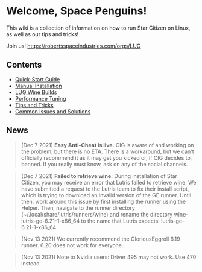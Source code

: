 # Welcome, Space Penguins!

This wiki is a collection of information on how to run Star Citizen on Linux, as well as our tips and tricks!

Join us! https://robertsspaceindustries.com/orgs/LUG

## Contents
* [Quick-Start Guide](https://github.com/starcitizen-lug/information-howtos/wiki/Quick-Start-Guide)
* [Manual Installation](https://github.com/starcitizen-lug/information-howtos/wiki/Manual-Installation)
* [LUG Wine Builds](https://github.com/starcitizen-lug/information-howtos/wiki/Wine-Builds-for-Star-Citizen)
* [Performance Tuning](https://github.com/starcitizen-lug/information-howtos/wiki/Performance-Tuning)
* [Tips and Tricks](https://github.com/starcitizen-lug/information-howtos/wiki/Tips-and-Tricks)
* [Common Issues and Solutions](https://github.com/starcitizen-lug/information-howtos/wiki/Common-Issues-and-Solutions)

## News

> (Dec 7 2021) **Easy Anti-Cheat is live.** CIG is aware of and working on the problem, but there is no ETA. There is a workaround, but we can't officially recommend it as it may get you kicked or, if CIG decides to, banned. If you really must know, ask on any of the social channels.

> (Dec 7 2021) **Failed to retrieve wine:** During installation of Star Citizen, you may receive an error that Lutris failed to retrieve wine. We have submitted a request to the Lutris team to fix their install script, which is trying to download an invalid version of the GE runner. Until then, work around this issue by first installing the runner using the Helper. Then, navigate to the runner directory (~/.local/share/lutris/runners/wine) and rename the directory wine-lutris-ge-6.21-1-x86_64 to the name that Lutris expects: lutris-ge-6.21-1-x86_64.

> (Nov 13 2021) We currently recommend the GloriousEggroll 6.19 runner. 6.20 does not work for everyone.

> (Nov 13 2021) Note to Nvidia users: Driver 495 may not work. Use 470 instead.